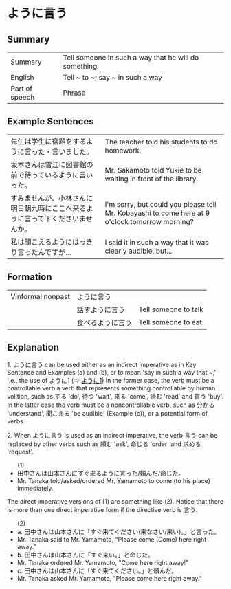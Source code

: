 # ように言う

## Summary

<table><tr>   <td>Summary</td>   <td>Tell someone in such a way that he will do something.</td></tr><tr>   <td>English</td>   <td>Tell ~ to ~; say ~ in such a way</td></tr><tr>   <td>Part of speech</td>   <td>Phrase</td></tr></table>

## Example Sentences

<table><tr>   <td>先生は学生に宿題をするように言った・言いました。</td>   <td>The teacher told his students to do homework.</td></tr><tr>   <td>坂本さんは雪江に図書館の前で待っているように言いった。</td>   <td>Mr. Sakamoto told Yukie to be waiting in front of the library.</td></tr><tr>   <td>すみませんが、小林さんに明日朝九時にここへ来るように言って下くださいませんか。</td>   <td>I'm sorry, but could you please tell Mr. Kobayashi to come here at 9 o'clock tomorrow morning?</td></tr><tr>   <td>私は聞こえるようにはっきり言ったんですが…</td>   <td>I said it in such a way that it was clearly audible, but...</td></tr></table>

## Formation

<table class="table"> <tbody><tr class="tr head"> <td class="td"><span class="bold"><span>Vinformal nonpast</span></span></td> <td class="td"><span class="concept">ように言う</span> </td> <td class="td"><span>&nbsp;</span></td> </tr> <tr class="tr"> <td class="td"><span>&nbsp;</span></td> <td class="td"><span>話す<span class="concept">ように言う</span></span> </td> <td class="td"><span>Tell    someone to talk</span></td> </tr> <tr class="tr"> <td class="td"><span>&nbsp;</span></td> <td class="td"><span>食べる<span class="concept">ように言う</span></span> </td> <td class="td"><span>Tell    someone to eat</span></td> </tr></tbody></table>

## Explanation

<p>1. <span class="cloze">ように言う</span> can be used either as an indirect imperative as in Key Sentence and Examples (a) and (b), or to mean 'say in such a way that ~,' i.e., the use of ように1 (⇨ <a href="#㊦ ように (1)">ように1</a>) In the former case, the verb must be a controllable verb a verb that represents something controllable by human volition, such as する 'do', 待つ 'wait', 来る 'come', 読む 'read' and 買う 'buy'. In the latter case the verb must be a noncontrollable verb, such as 分かる 'understand', 聞こえる 'be audible' (Example (c)), or a potential form of verbs.</p>  <p>2. When <span class="cloze">ように言う</span> is used as an indirect imperative, the verb 言う can be replaced by other verbs such as 頼む 'ask', 命じる 'order' and 求める 'request'.</p>  <ul>(1) <li>田中さんは山本さんにすぐ来る<span class="cloze">ように言った</span>/頼んだ/命じた。</li> <li>Mr. Tanaka told/asked/ordered Mr. Yamamoto to come (to his place) immediately.</li> </ul>  <p>The direct imperative versions of (1) are something like (2). Notice that there is more than one direct imperative form if the directive verb is 言う.</p>  <ul>(2) <li>a. 田中さんは山本さんに「すぐ来てください(来なさい/来い)。」と言った。</li> <li>Mr. Tanaka said to Mr. Yamamoto, "Please come (Come) here right away."</li> <div class="divide"></div> <li>b. 田中さんは山本さんに「すぐ来い。」と命じた。</li> <li>Mr. Tanaka ordered Mr. Yamamoto, "Come here right away!"</li> <div class="divide"></div> <li>c. 田中さんは山本さんに「すぐ来てください。」と頼んだ。</li> <li>Mr. Tanaka asked Mr. Yamamoto, "Please come here right away."</li> </ul>


